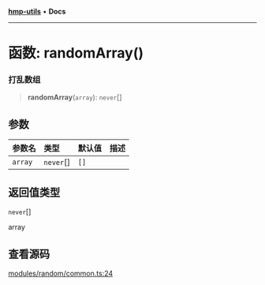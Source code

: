 [**hmp-utils**](../README.md) • **Docs**

***

# 函数: randomArray()

### 打乱数组

> **randomArray**(`array`): `never`[]

## 参数

| 参数名 | 类型 | 默认值 | 描述 |
| :------ | :------ | :------ | :------ |
| `array` | `never`[] | `[]` |  |

## 返回值类型

`never`[]

array

## 查看源码

[modules/random/common.ts:24](https://github.com/hmp1049127947/hmp-utils/blob/dee7627dd7f5e043cd0494e8f8fdc05ccdb65423/src/modules/random/common.ts#L24)
